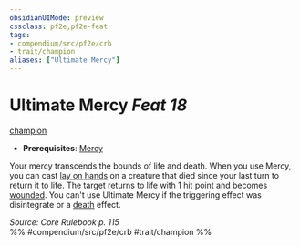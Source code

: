 ```yaml
---
obsidianUIMode: preview
cssclass: pf2e,pf2e-feat
tags:
- compendium/src/pf2e/crb
- trait/champion
aliases: ["Ultimate Mercy"]
---
```

# Ultimate Mercy  *Feat 18*  
[champion](rules/traits/champion.md)  

- **Prerequisites**: [Mercy](compendium/feats/mercy.md)

Your mercy transcends the bounds of life and death. When you use Mercy, you can cast [lay on hands](compendium/spells/lay-on-hands.md) on a creature that died since your last turn to return it to life. The target returns to life with 1 hit point and becomes [wounded](rules/conditions.md#Wounded). You can't use Ultimate Mercy if the triggering effect was disintegrate or a [death](rules/traits/death.md) effect.

*Source: Core Rulebook p. 115*  
%% #compendium/src/pf2e/crb #trait/champion %%